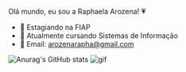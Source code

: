 Olá mundo, eu sou a Raphaela Arozena! 💗



- 🔭 Estagiando na FIAP
- 📔 Atualmente cursando Sistemas de Informação
- 📩 Email: arozenarapha@gmail.com

![Anurag's GitHub stats](https://github-readme-stats.vercel.app/api?username=RaphaelaArozena&show_icons=true&theme=radical)
![gif](https://github.com/RaphaelaArozena/RaphaelaArozena/assets/129231932/d3e46528-a7a3-4d06-95bb-cea008c93e57)
